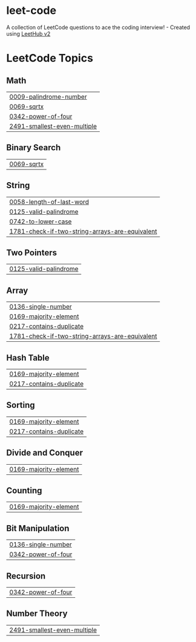 # leet-code
A collection of LeetCode questions to ace the coding interview! - Created using [LeetHub v2](https://github.com/arunbhardwaj/LeetHub-2.0)

<!---LeetCode Topics Start-->
# LeetCode Topics
## Math
|  |
| ------- |
| [0009-palindrome-number](https://github.com/AbinPrasanth/leet-code/tree/master/0009-palindrome-number) |
| [0069-sqrtx](https://github.com/AbinPrasanth/leet-code/tree/master/0069-sqrtx) |
| [0342-power-of-four](https://github.com/AbinPrasanth/leet-code/tree/master/0342-power-of-four) |
| [2491-smallest-even-multiple](https://github.com/AbinPrasanth/leet-code/tree/master/2491-smallest-even-multiple) |
## Binary Search
|  |
| ------- |
| [0069-sqrtx](https://github.com/AbinPrasanth/leet-code/tree/master/0069-sqrtx) |
## String
|  |
| ------- |
| [0058-length-of-last-word](https://github.com/AbinPrasanth/leet-code/tree/master/0058-length-of-last-word) |
| [0125-valid-palindrome](https://github.com/AbinPrasanth/leet-code/tree/master/0125-valid-palindrome) |
| [0742-to-lower-case](https://github.com/AbinPrasanth/leet-code/tree/master/0742-to-lower-case) |
| [1781-check-if-two-string-arrays-are-equivalent](https://github.com/AbinPrasanth/leet-code/tree/master/1781-check-if-two-string-arrays-are-equivalent) |
## Two Pointers
|  |
| ------- |
| [0125-valid-palindrome](https://github.com/AbinPrasanth/leet-code/tree/master/0125-valid-palindrome) |
## Array
|  |
| ------- |
| [0136-single-number](https://github.com/AbinPrasanth/leet-code/tree/master/0136-single-number) |
| [0169-majority-element](https://github.com/AbinPrasanth/leet-code/tree/master/0169-majority-element) |
| [0217-contains-duplicate](https://github.com/AbinPrasanth/leet-code/tree/master/0217-contains-duplicate) |
| [1781-check-if-two-string-arrays-are-equivalent](https://github.com/AbinPrasanth/leet-code/tree/master/1781-check-if-two-string-arrays-are-equivalent) |
## Hash Table
|  |
| ------- |
| [0169-majority-element](https://github.com/AbinPrasanth/leet-code/tree/master/0169-majority-element) |
| [0217-contains-duplicate](https://github.com/AbinPrasanth/leet-code/tree/master/0217-contains-duplicate) |
## Sorting
|  |
| ------- |
| [0169-majority-element](https://github.com/AbinPrasanth/leet-code/tree/master/0169-majority-element) |
| [0217-contains-duplicate](https://github.com/AbinPrasanth/leet-code/tree/master/0217-contains-duplicate) |
## Divide and Conquer
|  |
| ------- |
| [0169-majority-element](https://github.com/AbinPrasanth/leet-code/tree/master/0169-majority-element) |
## Counting
|  |
| ------- |
| [0169-majority-element](https://github.com/AbinPrasanth/leet-code/tree/master/0169-majority-element) |
## Bit Manipulation
|  |
| ------- |
| [0136-single-number](https://github.com/AbinPrasanth/leet-code/tree/master/0136-single-number) |
| [0342-power-of-four](https://github.com/AbinPrasanth/leet-code/tree/master/0342-power-of-four) |
## Recursion
|  |
| ------- |
| [0342-power-of-four](https://github.com/AbinPrasanth/leet-code/tree/master/0342-power-of-four) |
## Number Theory
|  |
| ------- |
| [2491-smallest-even-multiple](https://github.com/AbinPrasanth/leet-code/tree/master/2491-smallest-even-multiple) |
<!---LeetCode Topics End-->